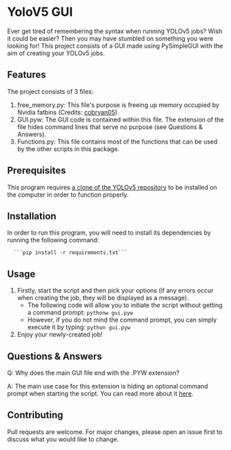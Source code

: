 ﻿# YoloV5 GUI

Ever get tired of remembering the syntax when running YOLOv5 jobs? Wish it could be easier? Then you may have stumbled on something you were looking for! This project consists of a GUI made using PySimpleGUI with the aim of creating your YOLOv5 jobs.

## Features
The project consists of 3 files:

 1. free_memory.py: This file's purpose is freeing up memory occupied by Nvidia fatbins (Credits: [cobryan05](https://github.com/cobryan05))
 2. GUI.pyw: The GUI code is contained within this file. The extension of the file hides command lines that serve no purpose (see Questions & Answers).
 3. Functions.py: This file contains most of the functions that can be used by the other scripts in this package.

## Prerequisites
This program requires [a clone of the YOLOv5 repository](https://github.com/ultralytics/yolov5)  to be installed on the computer in order to function properly.

## Installation
In order to run this program, you will need to install its dependencies by running the following command:
      
      ```pip install -r requirements.txt```

## Usage

 1. Firstly, start the script and then pick your options (if any errors occur when creating the job, they will be displayed as a message).
	- The following code will allow you to initiate the script without getting a command prompt: ```pythonw gui.pyw```
	- However, if you do not mind the command prompt, you can simply execute it by typing: ```python gui.pyw```
 2. Enjoy your newly-created job!

## Questions & Answers

Q: Why does the main GUI file end with the .PYW extension?

A: The main use case for this extension is hiding an optional command prompt when starting the script. You can read more about it [here](https://stackoverflow.com/questions/34739315/pyw-files-in-python-program).

## Contributing
Pull requests are welcome. For major changes, please open an issue first to discuss what you would like to change.